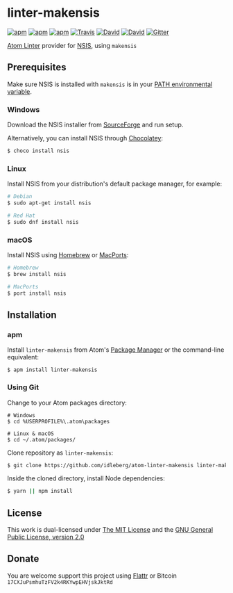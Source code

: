 # linter-makensis

[![apm](https://img.shields.io/apm/l/linter-makensis.svg?style=flat-square)](https://atom.io/packages/linter-makensis)
[![apm](https://img.shields.io/apm/v/linter-makensis.svg?style=flat-square)](https://atom.io/packages/linter-makensis)
[![apm](https://img.shields.io/apm/dm/linter-makensis.svg?style=flat-square)](https://atom.io/packages/linter-makensis)
[![Travis](https://img.shields.io/travis/idleberg/atom-linter-makensis.svg?style=flat-square)](https://travis-ci.org/idleberg/atom-linter-makensis)
[![David](https://img.shields.io/david/idleberg/atom-linter-makensis.svg?style=flat-square)](https://david-dm.org/idleberg/atom-linter-makensis)
[![David](https://img.shields.io/david/dev/idleberg/atom-linter-makensis.svg?style=flat-square)](https://david-dm.org/idleberg/atom-linter-makensis?type=dev)
[![Gitter](https://img.shields.io/badge/chat-Gitter-ed1965.svg?style=flat-square)](https://gitter.im/NSIS-Dev/Atom)

[Atom Linter](https://atomlinter.github.io/) provider for [NSIS](https://nsis.sourceforge.net), using `makensis`

## Prerequisites

Make sure NSIS is installed with `makensis` is in your [PATH environmental variable](http://superuser.com/a/284351/195953).

### Windows

Download the NSIS installer from [SourceForge](https://sourceforge.net/p/nsis) and run setup.

Alternatively, you can install NSIS through [Chocolatey](https://chocolatey.org/packages/nsis):

```sh
$ choco install nsis
```

### Linux

Install NSIS from your distribution's default package manager, for example:

```sh
# Debian
$ sudo apt-get install nsis

# Red Hat
$ sudo dnf install nsis
```

### macOS

Install NSIS using [Homebrew](http://brew.sh/) or [MacPorts](https://www.macports.org/):

```sh
# Homebrew
$ brew install nsis

# MacPorts
$ port install nsis
```

## Installation

### apm

Install `linter-makensis` from Atom's [Package Manager](http://flight-manual.atom.io/using-atom/sections/atom-packages/) or the command-line equivalent:

`$ apm install linter-makensis`

### Using Git

Change to your Atom packages directory:

```
# Windows
$ cd %USERPROFILE%\.atom\packages

# Linux & macOS
$ cd ~/.atom/packages/
```

Clone repository as `linter-makensis`:

```sh
$ git clone https://github.com/idleberg/atom-linter-makensis linter-makensis
```

Inside the cloned directory, install Node dependencies:

```sh
$ yarn || npm install
```

## License

This work is dual-licensed under [The MIT License](https://opensource.org/licenses/MIT) and the [GNU General Public License, version 2.0](https://opensource.org/licenses/GPL-2.0)

## Donate

You are welcome support this project using [Flattr](https://flattr.com/submit/auto?user_id=idleberg&url=https://github.com/idleberg/atom-linter-makensis) or Bitcoin `17CXJuPsmhuTzFV2k4RKYwpEHVjskJktRd`
